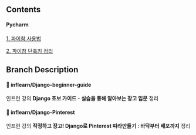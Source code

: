 ## Contents

#### Pycharm

[1. 파이참 사용법](https://github.com/y00njaekim/Django-study/blob/master/%ED%8C%8C%EC%9D%B4%EC%B0%B8-%EC%82%AC%EC%9A%A9%EB%B2%95.md)

[2. 파이참 단축키 정리](https://github.com/y00njaekim/Django-study/blob/master/%ED%8C%8C%EC%9D%B4%EC%B0%B8-%EB%8B%A8%EC%B6%95%ED%82%A4-%EC%A0%95%EB%A6%AC.md)



## Branch Description

#### 🌲 inflearn/Django-beginner-guide

인프런 강의 **Django 초보 가이드 - 실습을 통해 알아보는 장고 입문** 정리

#### 🌲 inflearn/Django-Pinterest

인프런 강의 **작정하고 장고! Django로 Pinterest 따라만들기 : 바닥부터 배포까지** 정리

